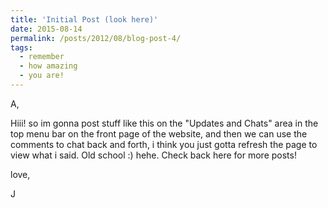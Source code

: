 ```yaml
---
title: 'Initial Post (look here)'
date: 2015-08-14
permalink: /posts/2012/08/blog-post-4/
tags:
  - remember
  - how amazing
  - you are!
---
```


A,

Hiii! so im gonna post stuff like this on the "Updates and Chats" area in the top menu bar on the front page of the website, and then we can use the comments to chat back and forth, i think you just gotta refresh the page to view what i said. Old school :) hehe. Check back here for more posts! 

love,

J
